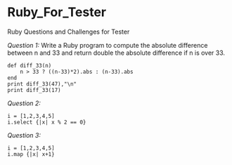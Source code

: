 # Ruby_For_Tester
Ruby Questions and Challenges for Tester

*Question 1:* Write a Ruby program to compute the absolute difference between n and 33 and return double the absolute difference if n is over 33.

```
def diff_33(n)
    n > 33 ? ((n-33)*2).abs : (n-33).abs
end
print diff_33(47),"\n" 
print diff_33(17)
```

*Question 2:*
```
i = [1,2,3,4,5]
i.select {|x| x % 2 == 0}
```

*Question 3:*

```
i = [1,2,3,4,5]
i.map {|x| x+1}
```


